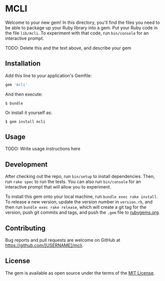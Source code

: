 # MCLI

Welcome to your new gem! In this directory, you'll find the files you need to be able to package up your Ruby library into a gem. Put your Ruby code in the file `lib/mcli`. To experiment with that code, run `bin/console` for an interactive prompt.

TODO: Delete this and the text above, and describe your gem

## Installation

Add this line to your application's Gemfile:

```ruby
gem 'mcli'
```

And then execute:

    $ bundle

Or install it yourself as:

    $ gem install mcli

## Usage

TODO: Write usage instructions here

## Development

After checking out the repo, run `bin/setup` to install dependencies. Then, run `rake spec` to run the tests. You can also run `bin/console` for an interactive prompt that will allow you to experiment.

To install this gem onto your local machine, run `bundle exec rake install`. To release a new version, update the version number in `version.rb`, and then run `bundle exec rake release`, which will create a git tag for the version, push git commits and tags, and push the `.gem` file to [rubygems.org](https://rubygems.org).

## Contributing

Bug reports and pull requests are welcome on GitHub at https://github.com/[USERNAME]/mcli.


## License

The gem is available as open source under the terms of the [MIT License](http://opensource.org/licenses/MIT).

